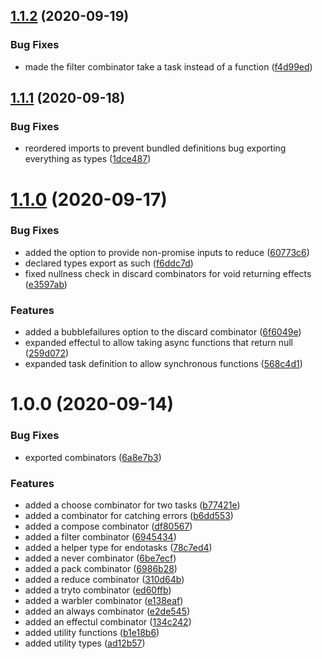 ## [1.1.2](https://github.com/kirruss/core/compare/v1.1.1...v1.1.2) (2020-09-19)


### Bug Fixes

* made the filter combinator take a task instead of a function ([f4d99ed](https://github.com/kirruss/core/commit/f4d99ed45761746ac25f931464171968119572db))

## [1.1.1](https://github.com/kirruss/core/compare/v1.1.0...v1.1.1) (2020-09-18)


### Bug Fixes

* reordered imports to prevent bundled definitions bug exporting everything as types ([1dce487](https://github.com/kirruss/core/commit/1dce4878849d5efb96776b0b3c3b6c58468a302e))

# [1.1.0](https://github.com/kirruss/core/compare/v1.0.0...v1.1.0) (2020-09-17)


### Bug Fixes

* added the option to provide non-promise inputs to reduce ([60773c6](https://github.com/kirruss/core/commit/60773c6eee37c9968e7bf1712e78ccb203544b0d))
* declared types export as such ([f6ddc7d](https://github.com/kirruss/core/commit/f6ddc7d59ca9144e712c7368604af67c85534ccc))
* fixed nullness check in discard combinators for void returning effects ([e3597ab](https://github.com/kirruss/core/commit/e3597ab19741154fffead9cba56a52ce7c84d630))


### Features

* added a bubblefailures option to the discard combinator ([6f6049e](https://github.com/kirruss/core/commit/6f6049e20ab95cb3bf1f2076d8aefe116400f4b5))
* expanded effectul to allow taking async functions that return null ([259d072](https://github.com/kirruss/core/commit/259d072ec6615d9e4ff488d246b50331c89da21d))
* expanded task definition to allow synchronous functions ([568c4d1](https://github.com/kirruss/core/commit/568c4d1d96b99036df212c10dd302d5fa78e814c))

# 1.0.0 (2020-09-14)


### Bug Fixes

* exported combinators ([6a8e7b3](https://github.com/kirruss/core/commit/6a8e7b3e3f267dfb1b8fba2245e9f6e546ce531d))


### Features

* added a choose combinator for two tasks ([b77421e](https://github.com/kirruss/core/commit/b77421e21adbbd5074b7d8b5d5964bce102d717b))
* added a combinator for catching errors ([b6dd553](https://github.com/kirruss/core/commit/b6dd553263ef14f7622d4991afd240d7801e95e0))
* added a compose combinator ([df80567](https://github.com/kirruss/core/commit/df805670b553d76d688c452bdc9a406702b0f364))
* added a filter combinator ([6945434](https://github.com/kirruss/core/commit/6945434da218324741b23c29406674e119263813))
* added a helper type for endotasks ([78c7ed4](https://github.com/kirruss/core/commit/78c7ed45a23aa45ec53d2cd836e1522a927742b9))
* added a never combinator ([6be7ecf](https://github.com/kirruss/core/commit/6be7ecf22d6a16f7489678677ffac1295fd5fcff))
* added a pack combinator ([6986b28](https://github.com/kirruss/core/commit/6986b28df3e960cbf72625bf9d4851a8dd006602))
* added a reduce combinator ([310d64b](https://github.com/kirruss/core/commit/310d64bacb81eba61800a16d6c48395431145fa2))
* added a tryto combinator ([ed60ffb](https://github.com/kirruss/core/commit/ed60ffb5ab6af6015b9ea63f61b2e3540df39cce))
* added a warbler combinator ([e138eaf](https://github.com/kirruss/core/commit/e138eaf99afbfc4bd2b24be3e8dccbbd45b453e9))
* added an always combinator ([e2de545](https://github.com/kirruss/core/commit/e2de545cd9f1a42004b2c2b7a07616bab68eb964))
* added an effectul combinator ([134c242](https://github.com/kirruss/core/commit/134c24247d1cf2eb5cd740c95b8858884eb4e1a6))
* added utility functions ([b1e18b6](https://github.com/kirruss/core/commit/b1e18b64797019a99893fa05c99bab22ec40d86c))
* added utility types ([ad12b57](https://github.com/kirruss/core/commit/ad12b57e38b7864d44e0ea0a43ee8746ed6b43f3))

